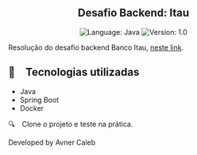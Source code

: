 <h2 align="center">
  Desafio Backend: Itau
</h2>

<p align="center">
    
  <img alt="Language: Java" src="https://img.shields.io/badge/language-java-green">
  <img alt="Version: 1.0" src="https://img.shields.io/badge/version-1.0-yellowgreen">

</p>

Resolução do desafio backend Banco Itau, [neste link](https://github.com/feltex/desafio-itau-backend).


## :rocket: Tecnologias utilizadas

* Java
* Spring Boot
* Docker
  
:mag: Clone o projeto e teste na prática.

Developed by Avner Caleb
